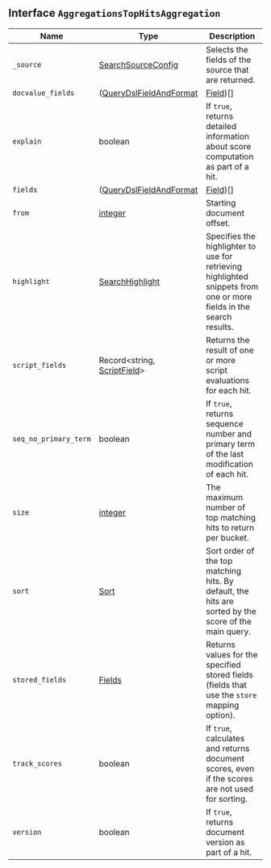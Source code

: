 ## Interface `AggregationsTopHitsAggregation`

| Name | Type | Description |
| - | - | - |
| `_source` | [SearchSourceConfig](./SearchSourceConfig.md) | Selects the fields of the source that are returned. |
| `docvalue_fields` | ([QueryDslFieldAndFormat](./QueryDslFieldAndFormat.md) | [Field](./Field.md))[] | Fields for which to return doc values. |
| `explain` | boolean | If `true`, returns detailed information about score computation as part of a hit. |
| `fields` | ([QueryDslFieldAndFormat](./QueryDslFieldAndFormat.md) | [Field](./Field.md))[] | Array of wildcard (*) patterns. The request returns values for field names matching these patterns in the hits.fields property of the response. |
| `from` | [integer](./integer.md) | Starting document offset. |
| `highlight` | [SearchHighlight](./SearchHighlight.md) | Specifies the highlighter to use for retrieving highlighted snippets from one or more fields in the search results. |
| `script_fields` | Record<string, [ScriptField](./ScriptField.md)> | Returns the result of one or more script evaluations for each hit. |
| `seq_no_primary_term` | boolean | If `true`, returns sequence number and primary term of the last modification of each hit. |
| `size` | [integer](./integer.md) | The maximum number of top matching hits to return per bucket. |
| `sort` | [Sort](./Sort.md) | Sort order of the top matching hits. By default, the hits are sorted by the score of the main query. |
| `stored_fields` | [Fields](./Fields.md) | Returns values for the specified stored fields (fields that use the `store` mapping option). |
| `track_scores` | boolean | If `true`, calculates and returns document scores, even if the scores are not used for sorting. |
| `version` | boolean | If `true`, returns document version as part of a hit. |

